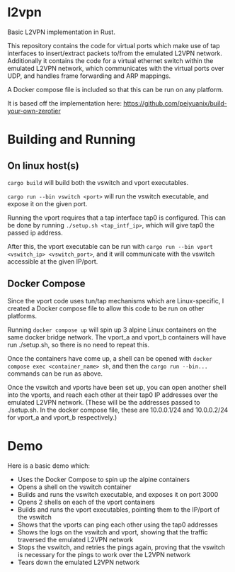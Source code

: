 # l2vpn

Basic L2VPN implementation in Rust.

This repository contains the code for virtual ports which make use of tap interfaces to insert/extract packets to/from the emulated L2VPN network. Additionally it contains the code for a virtual ethernet switch within the emulated L2VPN network, which communicates with the virtual ports over UDP, and handles frame forwarding and ARP mappings.

A Docker compose file is included so that this can be run on any platform.

It is based off the implementation here: https://github.com/peiyuanix/build-your-own-zerotier

# Building and Running

## On linux host(s)

```cargo build``` will build both the vswitch and vport executables.

```cargo run --bin vswitch <port>``` will run the vswitch executable, and expose it on the given port.

Running the vport requires that a tap interface tap0 is configured. This can be done by running ```./setup.sh <tap_intf_ip>```, which will give tap0 the passed ip address.

After this, the vport executable can be run with ```cargo run --bin vport <vswitch_ip> <vswitch_port>```, and it will communicate with the vswitch accessible at the given IP/port.

## Docker Compose

Since the vport code uses tun/tap mechanisms which are Linux-specific, I created a Docker compose file to allow this code to be run on other platforms.

Running ```docker compose up``` will spin up 3 alpine Linux containers on the same docker bridge network. The vport_a and vport_b containers will have run ./setup.sh, so there is no need to repeat this.

Once the containers have come up, a shell can be opened with ```docker compose exec <container_name> sh```, and then the ```cargo run --bin...``` commands can be run as above.

Once the vswitch and vports have been set up, you can open another shell into the vports, and reach each other at their tap0 IP addresses over the emulated L2VPN network. (These will be the addresses passed to ./setup.sh. In the docker compose file, these are 10.0.0.1/24 and 10.0.0.2/24 for vport_a and vport_b respectively.)

# Demo

Here is a basic demo which:
* Uses the Docker Compose to spin up the alpine containers
* Opens a shell on the vswitch container
* Builds and runs the vswitch executable, and exposes it on port 3000
* Opens 2 shells on each of the vport containers
* Builds and runs the vport executables, pointing them to the IP/port of the vswitch
* Shows that the vports can ping each other using the tap0 addresses
* Shows the logs on the vswitch and vport, showing that the traffic traversed the emulated L2VPN network
* Stops the vswitch, and retries the pings again, proving that the vswitch is necessary for the pings to work over the L2VPN network
* Tears down the emulated L2VPN network
